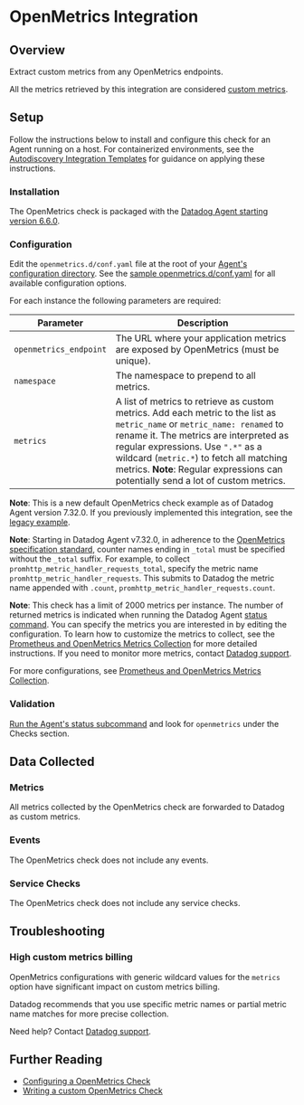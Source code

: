 # OpenMetrics Integration

## Overview

Extract custom metrics from any OpenMetrics endpoints.

<div class="alert alert-warning">All the metrics retrieved by this integration are considered <a href="https://docs.datadoghq.com/developers/metrics/custom_metrics">custom metrics</a>.</div>

## Setup

Follow the instructions below to install and configure this check for an Agent running on a host. For containerized environments, see the [Autodiscovery Integration Templates][1] for guidance on applying these instructions.

### Installation

The OpenMetrics check is packaged with the [Datadog Agent starting version 6.6.0][2].

### Configuration

Edit the `openmetrics.d/conf.yaml` file at the root of your [Agent's configuration directory][3]. See the [sample openmetrics.d/conf.yaml][4] for all available configuration options.

For each instance the following parameters are required:

| Parameter        | Description                                                                                                                                                                                                                                                              |
| ---------------- | ------------------------------------------------------------------------------------------------------------------------------------------------------------------------------------------------------------------------------------------------------------------------ |
| `openmetrics_endpoint` | The URL where your application metrics are exposed by OpenMetrics (must be unique).                                                                                                                         |
| `namespace`      | The namespace to prepend to all metrics.                                                                                                                                                                                                                                 |
| `metrics`        | A list of metrics to retrieve as custom metrics. Add each metric to the list as `metric_name` or `metric_name: renamed` to rename it. The metrics are interpreted as regular expressions. Use `".*"` as a wildcard (`metric.*`) to fetch all matching metrics. **Note**: Regular expressions can potentially send a lot of custom metrics. |

**Note**: This is a new default OpenMetrics check example as of Datadog Agent version 7.32.0. If you previously implemented this integration, see the [legacy example][5].

**Note**: Starting in Datadog Agent v7.32.0, in adherence to the [OpenMetrics specification standard][11], counter names ending in `_total` must be specified without the `_total` suffix. For example, to collect `promhttp_metric_handler_requests_total`, specify the metric name `promhttp_metric_handler_requests`. This submits to Datadog the metric name appended with `.count`, `promhttp_metric_handler_requests.count`.

**Note**: This check has a limit of 2000 metrics per instance. The number of returned metrics is indicated when running the Datadog Agent [status command][6]. You can specify the metrics you are interested in by editing the configuration. To learn how to customize the metrics to collect, see the [Prometheus and OpenMetrics Metrics Collection][7] for more detailed instructions. If you need to monitor more metrics, contact [Datadog support][8].

For more configurations, see [Prometheus and OpenMetrics Metrics Collection][7].

### Validation

[Run the Agent's status subcommand][6] and look for `openmetrics` under the Checks section.

## Data Collected

### Metrics

All metrics collected by the OpenMetrics check are forwarded to Datadog as custom metrics.

### Events

The OpenMetrics check does not include any events.

### Service Checks

The OpenMetrics check does not include any service checks.

## Troubleshooting

### High custom metrics billing

OpenMetrics configurations with generic wildcard values for the `metrics` option have significant impact on custom metrics billing.

Datadog recommends that you use specific metric names or partial metric name matches for more precise collection.

Need help? Contact [Datadog support][8].

## Further Reading

- [Configuring a OpenMetrics Check][9]
- [Writing a custom OpenMetrics Check][10]

[1]: https://docs.datadoghq.com/agent/kubernetes/integrations/
[2]: https://docs.datadoghq.com/getting_started/integrations/prometheus/?tab=docker#configuration
[3]: https://docs.datadoghq.com/agent/guide/agent-configuration-files/#agent-configuration-directory
[4]: https://github.com/DataDog/integrations-core/blob/master/openmetrics/datadog_checks/openmetrics/data/conf.yaml.example
[5]: https://github.com/DataDog/integrations-core/blob/7.30.x/openmetrics/datadog_checks/openmetrics/data/conf.yaml.example
[6]: https://docs.datadoghq.com/agent/guide/agent-commands/#agent-status-and-information
[7]: https://docs.datadoghq.com/getting_started/integrations/prometheus/
[8]: https://docs.datadoghq.com/help/
[9]: https://docs.datadoghq.com/agent/openmetrics/
[10]: https://docs.datadoghq.com/developers/openmetrics/
[11]: https://github.com/OpenObservability/OpenMetrics/blob/main/specification/OpenMetrics.md#suffixes
